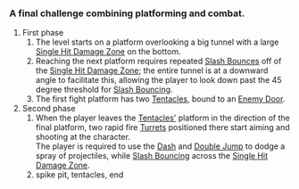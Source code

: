 ### A final challenge combining platforming and combat. 

1. First phase
	1. The level starts on a platform overlooking a big tunnel with a large [Single Hit Damage Zone](../Enviromental%20Features/Harmful/Damage%20Zones.md) on the bottom.
	2. Reaching the next platform requires repeated [Slash Bounces](../../Player%20Character/Ultion/Abilities/Slash.md) off of the [Single Hit Damage Zone](../Enviromental%20Features/Harmful/Damage%20Zones.md); the entire tunnel is at a downward angle to facilitate this, allowing the player to look down past the 45 degree threshold for [Slash Bouncing](../../Player%20Character/Ultion/Abilities/Slash.md).
	3. The first fight platform has two [Tentacles](../Enviromental%20Features/Harmful/Enemies/Tentacle.md), bound to an [Enemy Door](../Enviromental%20Features/Neutral/Enemy%20Door.md).
2. Second phase
	1. When the player leaves the [Tentacles'](../Enviromental%20Features/Harmful/Enemies/Tentacle.md) platform in the direction of the final platform, two rapid fire [Turrets](../Enviromental%20Features/Harmful/Enemies/Turret.md) positioned there start aiming and shooting at the character.<br>The player is required to use the [Dash]() and [Double Jump]() to dodge a spray of projectiles, while [Slash Bouncing]() across the [Single Hit Damage Zone](../Enviromental%20Features/Harmful/Damage%20Zones.md).
	2. spike pit, tentacles, end
